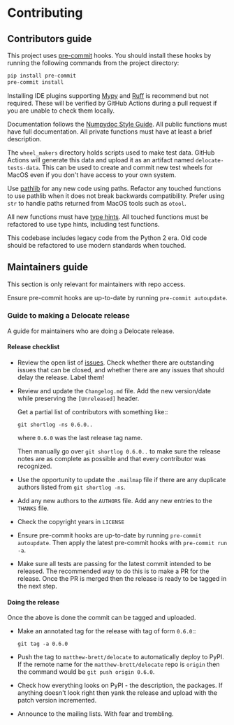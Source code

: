 # Contributing

## Contributors guide

This project uses [pre-commit](https://pre-commit.com/) hooks.
You should install these hooks by running the following commands from the project directory:

```sh
pip install pre-commit
pre-commit install
```

Installing IDE plugins supporting [Mypy](https://mypy.readthedocs.io/en/stable/) and [Ruff](https://docs.astral.sh/ruff/) is recommend but not required.
These will be verified by GitHub Actions during a pull request if you are unable to check them locally.

Documentation follows the [Numpydoc Style Guide](https://numpydoc.readthedocs.io/en/latest/format.html).
All public functions must have full documentation.
All private functions must have at least a brief description.

The `wheel_makers` directory holds scripts used to make test data. GitHub Actions will generate this data and upload it as an artifact named `delocate-tests-data`. This can be used to create and commit new test wheels for MacOS even if you don't have access to your own system.

Use [pathlib](https://docs.python.org/3/library/pathlib.html) for any new code using paths.
Refactor any touched functions to use pathlib when it does not break backwards compatibility.
Prefer using `str` to handle paths returned from MacOS tools such as `otool`.

All new functions must have [type hints](https://mypy.readthedocs.io/en/stable/getting_started.html).
All touched functions must be refactored to use type hints, including test functions.

This codebase includes legacy code from the Python 2 era.
Old code should be refactored to use modern standards when touched.

## Maintainers guide

This section is only relevant for maintainers with repo access.

Ensure pre-commit hooks are up-to-date by running `pre-commit autoupdate`.

### Guide to making a Delocate release

A guide for maintainers who are doing a Delocate release.

#### Release checklist

- Review the open list of [issues](http://github.com/matthew-brett/delocate/issues).
  Check whether there are outstanding issues that can be closed, and whether there are any issues that should delay the release.
  Label them!

- Review and update the `Changelog.md` file.
  Add the new version/date while preserving the `[Unreleased]` header.

  Get a partial list of contributors with something like::

      git shortlog -ns 0.6.0..

  where `0.6.0` was the last release tag name.

  Then manually go over `git shortlog 0.6.0..` to make sure the release notes
  are as complete as possible and that every contributor was recognized.

- Use the opportunity to update the `.mailmap` file if there are any
  duplicate authors listed from `git shortlog -ns`.

- Add any new authors to the `AUTHORS` file. Add any new entries to the `THANKS` file.

- Check the copyright years in `LICENSE`

- Ensure pre-commit hooks are up-to-date by running `pre-commit autoupdate`.
  Then apply the latest pre-commit hooks with `pre-commit run -a`.

- Make sure all tests are passing for the latest commit intended to be released.
  The recommended way to do this is to make a PR for the release.
  Once the PR is merged then the release is ready to be tagged in the next step.

#### Doing the release

Once the above is done the commit can be tagged and uploaded.

- Make an annotated tag for the release with tag of form `0.6.0`::

      git tag -a 0.6.0

- Push the tag to `matthew-brett/delocate` to automatically deploy to PyPI.
  If the remote name for the `matthew-brett/delocate` repo is `origin` then the command would be `git push origin 0.6.0`.

- Check how everything looks on PyPI - the description, the packages.
  If anything doesn't look right then yank the release and upload with the patch version incremented.

- Announce to the mailing lists. With fear and trembling.
